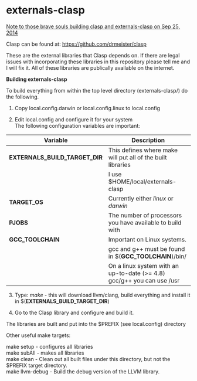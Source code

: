 **externals-clasp**
===============

<a href="http://drmeister.wordpress.com/2014/09/26/building-clasp-and-externals-clasp/">Note to those brave souls building clasp and externals-clasp on Sep 25, 2014</a>

Clasp can be found at:   https://github.com/drmeister/clasp

These are the external libraries that Clasp depends on. If there are legal issues with incorporating these libraries in this repository please tell me and I will fix it.  All of these libraries are publically available on the internet.

**Building externals-clasp**

To build everything from within the top level directory (externals-clasp/) do the following.

1) Copy local.config.darwin or local.config.linux to local.config

2) Edit local.config and configure it for your system<br>
  The following configuration variables are important:
  
| Variable  |   Description 
| ------------- | --------------|
| **EXTERNALS_BUILD_TARGET_DIR**  | This defines where make will put all of the built libraries  |
|   | I use $HOME/local/externals-clasp |
|**TARGET_OS**                    |Currently either _linux_ or _darwin_|
|**PJOBS**                        |The number of processors you have available to build with|
|**GCC_TOOLCHAIN**                |Important on Linux systems. | 
|                                 |gcc and g++ must be found in $(**GCC_TOOLCHAIN**)/bin/ |
|                                 |On a linux system with an up-to-date (>= 4.8) gcc/g++ you can use /usr |
  
3) Type:  _make_    - this will download llvm/clang, build everything and install it in $(**EXTERNALS_BUILD_TARGET_DIR**)

4) Go to the Clasp library and configure and build it.

The libraries are built and put into the $PREFIX (see local.config) directory

Other useful make targets:

make setup      - configures all libraries<br>
make subAll     - makes all libraries<br>
make clean      - Clean out all built files under this directory, but not the $PREFIX target directory.<br>
make llvm-debug - Build the debug version of the LLVM library.


